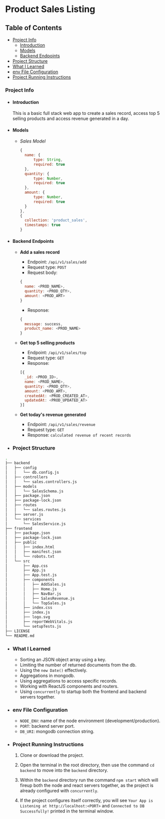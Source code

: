 # Product Sales Listing

## Table of Contents

- [Project Info](#project-info)
  - [Introduction](#introduction)
  - [Models](#models)
  - [Backend Endpoints](#backend-endpoints)
- [Project Structure](#project-structure)
- [What I Learned](#what-i-learned)
- [env File Configuration](#env-file-configuration)
- [Project Running Instructions](#project-running-instructions)

### Project Info

  - #### Introduction

    This is a basic full stack web app to create a sales record, access top 5 selling products and access revenue generated in a day.

  - #### Models

    - *Sales Model*

      ```js
      {
        name: {
            type: String,
            required: true
        },
        quantity: {
            type: Number,
            required: true
        },
        amount: {
            type: Number,
            required: true
        }
      },
      {
        collection: 'product_sales',
        timestamps: true
      }
      ```

  - #### Backend Endpoints

    - **Add a sales record**

      - Endpoint: ```/api/v1/sales/add```
      - Request type: ```POST```
      - Request body:
      ```js
      {
        name: <PROD_NAME>,
        quantity: <PROD_QTY>,
        amount: <PROD_AMT>
      }
      ```
      - Response:
      ```js
      {
        message: success,
        product_name: <PROD_NAME>
      }
      ```

    - **Get top 5 selling products**

      - Endpoint: ```/api/v1/sales/top```
      - Request type: ```GET```
      - Response:
      ```js
      [{
        _id: <PROD_ID>,
        name: <PROD_NAME>,
        quantity: <PROD_QTY>,
        amount: <PROD_AMT>,
        createdAt: <PROD_CREATED_AT>,
        updatedAt: <PROD_UPDATED_AT>
      }]
      ```

    - **Get today's revenue generated**

      - Endpoint: ```/api/v1/sales/revenue```
      - Request type: ```GET```
      - Response: ```calculated revenue of recent records```

- ### Project Structure

```bash
.
├── backend
│   ├── config
│   │   └── db.config.js
│   ├── controllers
│   │   └── sales.controllers.js
│   ├── models
│   │   └── SalesSchema.js
│   ├── package.json
│   ├── package-lock.json
│   ├── routes
│   │   └── sales.routes.js
│   ├── server.js
│   └── services
│       └── SalesService.js
├── frontend
│   ├── package.json
│   ├── package-lock.json
│   ├── public
│   │   ├── index.html
│   │   ├── manifest.json
│   │   └── robots.txt
│   └── src
│       ├── App.css
│       ├── App.js
│       ├── App.test.js
│       ├── components
│       │   ├── AddSales.js
│       │   ├── Home.js
│       │   ├── NavBar.js
│       │   ├── SalesRevenue.js
│       │   └── TopSales.js
│       ├── index.css
│       ├── index.js
│       ├── logo.svg
│       ├── reportWebVitals.js
│       └── setupTests.js
├── LICENSE
└── README.md
```

- ### What I Learned

  - Sorting an JSON object array using a key.
  - Limiting the number of returned documents from the db.
  - Using the ```new Date()``` effectively.
  - Aggregations in mongodb.
  - Using aggregations to access specific records.
  - Working with ReactJS components and routers.
  - Using ```concurrently``` to startup both the frontend and backend servers together.

- ### env File Configuration

  - ```NODE_ENV```: name of the node environment (development/production).
  - ```PORT```: backend server port.
  - ```DB_URI```: mongodb connection string.

- ### Project Running Instructions

  1. Clone or download the project.

  2. Open the terminal in the root directory, then use the command ```cd backend``` to move into the ```backend``` directory.

  3. Within the ```backend``` directory run the command ```npm start``` which will fireup both the node and react servers together, as the project is already configured with ```concurrently```.

  4. If the project configures itself correctly, you will see ```Your App is Listening at http://localhost:<PORT>``` and ```Connected to DB Successfully!``` printed in the terminal window.
